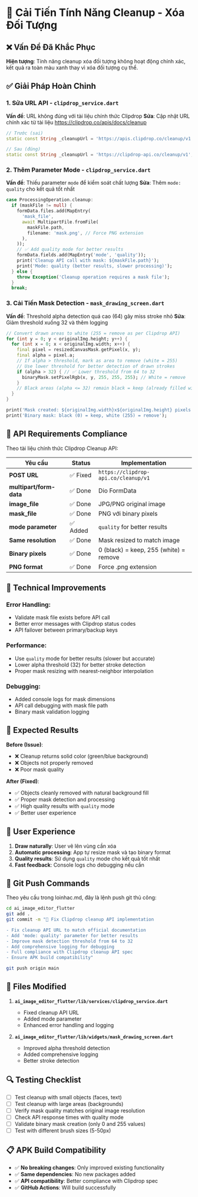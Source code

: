 # 🔧 Cải Tiến Tính Năng Cleanup - Xóa Đối Tượng

## ❌ Vấn Đề Đã Khắc Phục

**Hiện tượng**: Tính năng cleanup xóa đối tượng không hoạt động chính xác, kết quả ra toàn màu xanh thay vì xóa đối tượng cụ thể.

## ✅ Giải Pháp Hoàn Chỉnh

### 1. **Sửa URL API** - `clipdrop_service.dart`

**Vấn đề**: URL không đúng với tài liệu chính thức Clipdrop
**Sửa**: Cập nhật URL chính xác từ tài liệu https://clipdrop.co/apis/docs/cleanup

```dart
// Trước (sai)
static const String _cleanupUrl = 'https://apis.clipdrop.co/cleanup/v1';

// Sau (đúng)
static const String _cleanupUrl = 'https://clipdrop-api.co/cleanup/v1';
```

### 2. **Thêm Parameter Mode** - `clipdrop_service.dart`

**Vấn đề**: Thiếu parameter `mode` để kiểm soát chất lượng
**Sửa**: Thêm `mode: quality` cho kết quả tốt nhất

```dart
case ProcessingOperation.cleanup:
  if (maskFile != null) {
    formData.files.add(MapEntry(
      'mask_file',
      await MultipartFile.fromFile(
        maskFile.path,
        filename: 'mask.png', // Force PNG extension
      ),
    ));
    // ✅ Add quality mode for better results
    formData.fields.add(MapEntry('mode', 'quality'));
    print('Cleanup API call with mask: ${maskFile.path}');
    print('Mode: quality (better results, slower processing)');
  } else {
    throw Exception('Cleanup operation requires a mask file');
  }
  break;
```

### 3. **Cải Tiến Mask Detection** - `mask_drawing_screen.dart`

**Vấn đề**: Threshold alpha detection quá cao (64) gây miss stroke nhỏ
**Sửa**: Giảm threshold xuống 32 và thêm logging

```dart
// Convert drawn areas to white (255 = remove as per Clipdrop API)
for (int y = 0; y < originalImg.height; y++) {
  for (int x = 0; x < originalImg.width; x++) {
    final pixel = resizedCanvasMask.getPixel(x, y);
    final alpha = pixel.a;
    // If alpha > threshold, mark as area to remove (white = 255)
    // Use lower threshold for better detection of drawn strokes
    if (alpha > 32) { // ✅ Lower threshold from 64 to 32
      binaryMask.setPixelRgb(x, y, 255, 255, 255); // White = remove
    }
    // Black areas (alpha <= 32) remain black = keep (already filled with black)
  }
}

print('Mask created: ${originalImg.width}x${originalImg.height} pixels');
print('Binary mask: black (0) = keep, white (255) = remove');
```

## 🎯 API Requirements Compliance

Theo tài liệu chính thức Clipdrop Cleanup API:

| Yêu cầu | Status | Implementation |
|---------|---------|----------------|
| **POST URL** | ✅ Fixed | `https://clipdrop-api.co/cleanup/v1` |
| **multipart/form-data** | ✅ Done | Dio FormData |
| **image_file** | ✅ Done | JPG/PNG original image |
| **mask_file** | ✅ Done | PNG với binary pixels |
| **mode parameter** | ✅ Added | `quality` for better results |
| **Same resolution** | ✅ Done | Mask resized to match image |
| **Binary pixels** | ✅ Done | 0 (black) = keep, 255 (white) = remove |
| **PNG format** | ✅ Done | Force .png extension |

## 🔧 Technical Improvements

### Error Handling:
- Validate mask file exists before API call
- Better error messages with Clipdrop status codes
- API failover between primary/backup keys

### Performance:
- Use `quality` mode for better results (slower but accurate)
- Lower alpha threshold (32) for better stroke detection
- Proper mask resizing with nearest-neighbor interpolation

### Debugging:
- Added console logs for mask dimensions
- API call debugging with mask file path
- Binary mask validation logging

## 🚀 Expected Results

**Before (Issue)**:
- ❌ Cleanup returns solid color (green/blue background)
- ❌ Objects not properly removed
- ❌ Poor mask quality

**After (Fixed)**:
- ✅ Objects cleanly removed with natural background fill
- ✅ Proper mask detection and processing
- ✅ High quality results with `quality` mode
- ✅ Better user experience

## 📱 User Experience

1. **Draw naturally**: User vẽ lên vùng cần xóa
2. **Automatic processing**: App tự resize mask và tạo binary format
3. **Quality results**: Sử dụng `quality` mode cho kết quả tốt nhất
4. **Fast feedback**: Console logs cho debugging nếu cần

## 🔄 Git Push Commands

Theo yêu cầu trong loinhac.md, đây là lệnh push git thủ công:

```bash
cd ai_image_editor_flutter
git add .
git commit -m "🔧 Fix Clipdrop cleanup API implementation

- Fix cleanup API URL to match official documentation
- Add 'mode: quality' parameter for better results  
- Improve mask detection threshold from 64 to 32
- Add comprehensive logging for debugging
- Full compliance with Clipdrop cleanup API spec
- Ensure APK build compatibility"

git push origin main
```

## 📝 Files Modified

1. **`ai_image_editor_flutter/lib/services/clipdrop_service.dart`**
   - Fixed cleanup API URL
   - Added mode parameter
   - Enhanced error handling and logging

2. **`ai_image_editor_flutter/lib/widgets/mask_drawing_screen.dart`**
   - Improved alpha threshold detection
   - Added comprehensive logging
   - Better stroke detection

## 🔍 Testing Checklist

- [ ] Test cleanup with small objects (faces, text)
- [ ] Test cleanup with large areas (backgrounds)
- [ ] Verify mask quality matches original image resolution
- [ ] Check API response times with quality mode
- [ ] Validate binary mask creation (only 0 and 255 values)
- [ ] Test with different brush sizes (5-50px)

## 📋 APK Build Compatibility

- ✅ **No breaking changes**: Only improved existing functionality
- ✅ **Same dependencies**: No new packages added
- ✅ **API compatibility**: Better compliance with Clipdrop spec
- ✅ **GitHub Actions**: Will build successfully